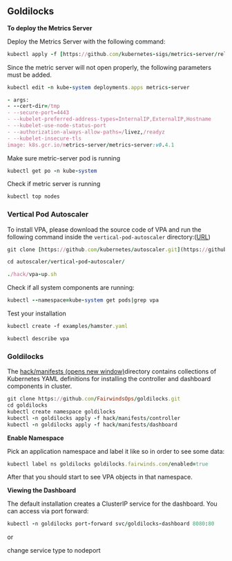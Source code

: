 ## Goldilocks

**To deploy the Metrics Server**

Deploy the Metrics Server with the following command:  
```ruby
kubectl apply -f [https://github.com/kubernetes-sigs/metrics-server/releases/latest/download/components.yaml](https://github.com/kubernetes-sigs/metrics-server/releases/latest/download/components.yaml)
```
 Since the metric server will not open properly, the following parameters must be added.
```ruby
kubectl edit -n kube-system deployments.apps metrics-server
```
```ruby
- args:
- --cert-dir=/tmp
- --secure-port=4443
- --kubelet-preferred-address-types=InternalIP,ExternalIP,Hostname
- --kubelet-use-node-status-port
- --authorization-always-allow-paths=/livez,/readyz
- --kubelet-insecure-tls
image: k8s.gcr.io/metrics-server/metrics-server:v0.4.1
```
 Make sure metric-server pod is running
```ruby
kubectl get po -n kube-system
```
Check if metric server is running
```ruby
kubectl top nodes
```
### Vertical Pod Autoscaler

To install VPA, please download the source code of VPA and run the following command inside the `vertical-pod-autoscaler` directory:([URL](https://github.com/kubernetes/autoscaler/tree/master/vertical-pod-autoscaler))
```ruby
git clone [https://github.com/kubernetes/autoscaler.git](https://github.com/kubernetes/autoscaler.git)
```
```ruby
cd autoscaler/vertical-pod-autoscaler/
```
```ruby
./hack/vpa-up.sh
```
Check if all system components are running:
```ruby
kubectl --namespace=kube-system get pods|grep vpa
```
Test your installation
```ruby
kubectl create -f examples/hamster.yaml
```
```ruby
kubectl describe vpa
```
### Goldilocks

The [hack/manifests (opens new window)](https://github.com/FairwindsOps/goldilocks/tree/master/hack/manifests)directory contains collections of Kubernetes YAML definitions for installing the controller and dashboard components in cluster.

```ruby
git clone https://github.com/FairwindsOps/goldilocks.git
cd goldilocks
kubectl create namespace goldilocks
kubectl -n goldilocks apply -f hack/manifests/controller
kubectl -n goldilocks apply -f hack/manifests/dashboard
```
**Enable Namespace**

Pick an application namespace and label it like so in order to see some data:
```ruby
kubectl label ns goldilocks goldilocks.fairwinds.com/enabled=true
```
After that you should start to see VPA objects in that namespace.

**Viewing the Dashboard**

The default installation creates a ClusterIP service for the dashboard. You can access via port forward:

```ruby
kubectl -n goldilocks port-forward svc/goldilocks-dashboard 8080:80
```
or

change service type to nodeport
